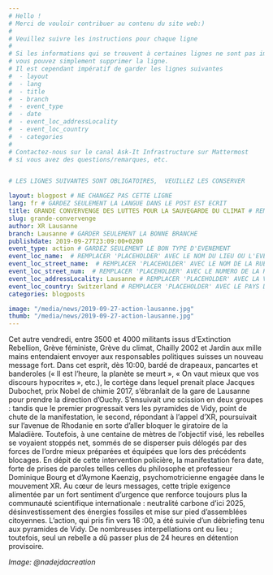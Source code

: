 ```yaml
---
# Hello !
# Merci de vouloir contribuer au contenu du site web:)
#
# Veuillez suivre les instructions pour chaque ligne
#
# Si les informations qui se trouvent à certaines lignes ne sont pas importantes
# vous pouvez simplement supprimer la ligne.
# Il est cependant impératif de garder les lignes suivantes
#  - layout
#  - lang
#  - title
#  - branch
#  - event_type
#  - date
#  - event_loc_addressLocality
#  - event_loc_country
#  - categories
#
# Contactez-nous sur le canal Ask-It Infrastructure sur Mattermost
# si vous avez des questions/remarques, etc.


# LES LIGNES SUIVANTES SONT OBLIGATOIRES,  VEUILLEZ LES CONSERVER

layout: blogpost # NE CHANGEZ PAS CETTE LIGNE
lang: fr # GARDEZ SEULEMENT LA LANGUE DANS LE POST EST ECRIT
title: GRANDE CONVERVENGE DES LUTTES POUR LA SAUVEGARDE DU CLIMAT # REMPLACER 'PLACEHOLDER' AVEC LE TITRE DE VOTRE POST
slug: grande-convervenge
author: XR Lausanne
branch: Lausanne # GARDER SEULEMENT LA BONNE BRANCHE
publishdate: 2019-09-27T23:09:00+0200
event_type: action # GARDEZ SEULEMENT LE BON TYPE D'EVENEMENT
event_loc_name:  # REMPLACER 'PLACEHOLDER' AVEC LE NOM DU LIEU OU L'EVENEMENT A LIEU
event_loc_street_name:  # REMPLACER 'PLACEHOLDER' AVEC LE NOM DE LA RUE OU L'EVENEMENT A LIEU
event_loc_street_num:  # REMPLACER 'PLACEHOLDER' AVEC LE NUMERO DE LA RUE OU L'EVENEMENT A LIEU
event_loc_addressLocality: Lausanne # REMPLACER 'PLACEHOLDER' AVEC LA VILLE DANS LAQUELLE L'EVENEMENT A LIEU
event_loc_country: Switzerland # REMPLACER 'PLACEHOLDER' AVEC LE PAYS DANS LAQUELLE L'EVENEMENT A LIEU
categories: blogposts

image: "/media/news/2019-09-27-action-lausanne.jpg"
thumb: "/media/news/2019-09-27-action-lausanne.jpg"
---
```


Cet autre vendredi, entre 3500 et 4000 militants issus d’Extinction Rebellion, Grève féministe, Grève du climat, Chailly 2002 et Jardin aux mille mains entendaient envoyer aux responsables politiques suisses un nouveau message fort. Dans cet esprit, dès 10:00, bardé de drapeaux, pancartes et banderoles (« Il est l’heure, la planète se meurt », « On vaut mieux que vos discours hypocrites », etc.), le cortège dans lequel prenait place Jacques Dubochet, prix Nobel de chimie 2017, s’ébranlait de la gare de Lausanne pour prendre la direction d’Ouchy. S’ensuivait une scission en deux groupes : tandis que le premier progressait vers les pyramides de Vidy, point de chute de la manifestation, le second, répondant à l’appel d’XR, poursuivait sur l’avenue de Rhodanie en sorte d’aller bloquer le giratoire de la Maladière. Toutefois, à une centaine de mètres de l’objectif visé, les rebelles se voyaient stoppés net, sommés de se disperser puis délogés par des forces de l’ordre mieux préparées et équipées que lors des précédents blocages.
En dépit de cette intervention policière, la manifestation fera date, forte de prises de paroles telles celles du philosophe et professeur Dominique Bourg et d’Aymone Kaenzig, psychomotricienne engagée dans le mouvement XR. Au cœur de leurs messages, cette triple exigence alimentée par un fort sentiment d’urgence que renforce toujours plus la communauté scientifique internationale : neutralité carbone d’ici 2025, désinvestissement des énergies fossiles et mise sur pied d’assemblées citoyennes.
L’action, qui pris fin vers 16 :00, a été suivie d’un débriefing tenu aux pyramides de Vidy.  De nombreuses interpellations ont eu lieu ; toutefois, seul un rebelle a dû passer plus de 24 heures en détention provisoire.

_Image: @nadejdacreation_
